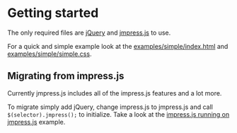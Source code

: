 # Getting started

The only required files are [jQuery](http://jquery.com) and [jmpress.js](#builder) to use.

For a quick and simple example look at the [examples/simple/index.html](https://github.com/shama/jmpress.js/blob/beta/examples/simple/index.html) and [examples/simple/simple.css](https://github.com/shama/jmpress.js/blob/beta/examples/simple/simple.css).

## Migrating from impress.js

Currently jmpress.js includes all of the impress.js features and a lot more.

To migrate simply add jQuery, change impress.js to jmpress.js and call `$(selector).jmpress();` to initialize. Take a look at the [impress.js running on jmpress.js](http://shama.github.com/jmpress.js/examples/impress/) example.
